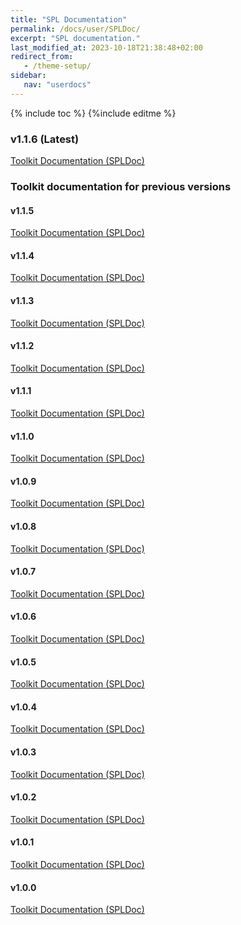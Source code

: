 ```yaml
---
title: "SPL Documentation"
permalink: /docs/user/SPLDoc/
excerpt: "SPL documentation."
last_modified_at: 2023-10-18T21:38:48+02:00
redirect_from:
   - /theme-setup/
sidebar:
   nav: "userdocs"
---
```

{% include toc %}
{%include editme %}

### v1.1.6 (Latest)

[Toolkit Documentation (SPLDoc)](/streamsx.websocket/doc/spldoc/html/)

### Toolkit documentation for previous versions

#### v1.1.5

[Toolkit Documentation (SPLDoc)](/streamsx.websocket/doc/v1.1.5/spldoc/html/)

#### v1.1.4

[Toolkit Documentation (SPLDoc)](/streamsx.websocket/doc/v1.1.4/spldoc/html/)

#### v1.1.3

[Toolkit Documentation (SPLDoc)](/streamsx.websocket/doc/v1.1.3/spldoc/html/)

#### v1.1.2

[Toolkit Documentation (SPLDoc)](/streamsx.websocket/doc/v1.1.2/spldoc/html/)

#### v1.1.1

[Toolkit Documentation (SPLDoc)](/streamsx.websocket/doc/v1.1.1/spldoc/html/)

#### v1.1.0

[Toolkit Documentation (SPLDoc)](/streamsx.websocket/doc/v1.1.0/spldoc/html/)

#### v1.0.9

[Toolkit Documentation (SPLDoc)](/streamsx.websocket/doc/v1.0.9/spldoc/html/)

#### v1.0.8

[Toolkit Documentation (SPLDoc)](/streamsx.websocket/doc/v1.0.8/spldoc/html/)

#### v1.0.7

[Toolkit Documentation (SPLDoc)](/streamsx.websocket/doc/v1.0.7/spldoc/html/)

#### v1.0.6

[Toolkit Documentation (SPLDoc)](/streamsx.websocket/doc/v1.0.6/spldoc/html/)

#### v1.0.5

[Toolkit Documentation (SPLDoc)](/streamsx.websocket/doc/v1.0.5/spldoc/html/)

#### v1.0.4

[Toolkit Documentation (SPLDoc)](/streamsx.websocket/doc/v1.0.4/spldoc/html/)

#### v1.0.3

[Toolkit Documentation (SPLDoc)](/streamsx.websocket/doc/v1.0.3/spldoc/html/)

#### v1.0.2

[Toolkit Documentation (SPLDoc)](/streamsx.websocket/doc/v1.0.2/spldoc/html/)

#### v1.0.1

[Toolkit Documentation (SPLDoc)](/streamsx.websocket/doc/v1.0.1/spldoc/html/)

#### v1.0.0

[Toolkit Documentation (SPLDoc)](/streamsx.websocket/doc/v1.0.0/spldoc/html/)

